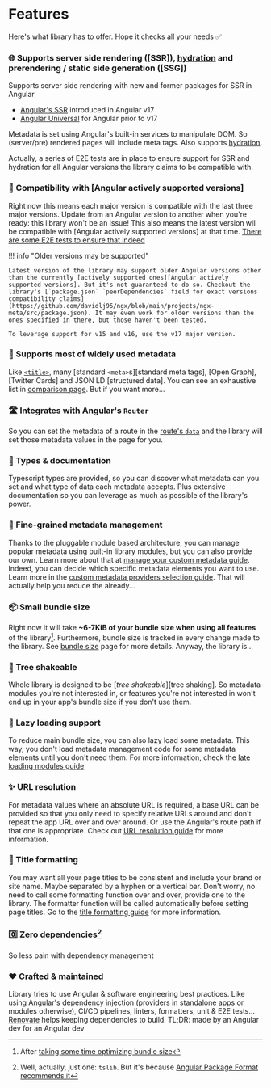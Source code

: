 # Features

Here's what library has to offer. Hope it checks all your needs ✅

### 🌐 Supports server side rendering ([SSR]), [hydration] and prerendering / static side generation ([SSG])

Supports server side rendering with new and former packages for SSR in Angular

- [Angular's SSR](https://npmjs.com/package/@angular/ssr) introduced in Angular v17
- [Angular Universal](https://www.npmjs.com/package/@nguniversal/express-engine) for Angular prior to v17

Metadata is set using Angular's built-in services to manipulate DOM. So (server/pre) rendered pages will include meta tags. Also supports [hydration].

Actually, a series of E2E tests are in place to ensure support for SSR and hydration for all Angular versions the library claims to be compatible with.

[hydration]: https://angular.dev/guide/hydration

### 🤝 Compatibility with [Angular actively supported versions]

Right now this means each major version is compatible with the last three major versions. Update from an Angular version to another when you're ready: this library won't be an issue! This also means the latest version will be compatible with [Angular actively supported versions] at that time. [There are some E2E tests to ensure that indeed][E2E tests]

!!! info "Older versions may be supported"

    Latest version of the library may support older Angular versions other than the currently [actively supported ones][Angular actively supported versions]. But it's not guaranteed to do so. Checkout the library's [`package.json` `peerDependencies` field for exact versions compatibility claims](https://github.com/davidlj95/ngx/blob/main/projects/ngx-meta/src/package.json). It may even work for older versions than the ones specified in there, but those haven't been tested.

    To leverage support for v15 and v16, use the v17 major version.

[E2E tests]: https://github.com/davidlj95/ngx/blob/main/.github/workflows/reusable-e2e.yml

### 👥 Supports most of widely used metadata

Like [`<title>`][title-element], many [standard `<meta>`s][standard meta tags], [Open Graph], [Twitter Cards] and JSON LD [structured data]. You can see an exhaustive list in [comparison page](comparison.md#by-specific-metadata-elements). But if you want more...

[title-element]: https://developer.mozilla.org/en-US/docs/Web/HTML/Element/title

### 🛣️ Integrates with Angular's `Router`

So you can set the metadata of a route in the [route's `data`][route data] and the library will set those metadata values in the page for you.

[route data]: https://angular.dev/api/router/Route#data

### 📜 Types & documentation

Typescript types are provided, so you can discover what metadata can you set and what type of data each metadata accepts. Plus extensive documentation so you can leverage as much as possible of the library's power.

### 🧩 Fine-grained metadata management

Thanks to the pluggable module based architecture, you can manage popular metadata using built-in library modules, but you can also provide our own. Learn more about that at [manage your custom metadata guide](manage-your-custom-metadata.md). Indeed, you can decide which specific metadata elements you want to use. Learn more in the [custom metadata providers selection guide](custom-metadata-providers-selection.md). That will actually help you reduce the already...

### 📦 Small bundle size

Right now it will take **~6-7KiB of your bundle size when using all features** of the library[^1]. Furthermore, bundle size is tracked in every change made to the library. See [bundle size](bundle-size.md) page for more details. Anyway, the library is...

### 🌳 Tree shakeable

Whole library is designed to be [_tree shakeable_][tree shaking]. So metadata modules you're not interested in, or features you're not interested in won't end up in your app's bundle size if you don't use them.

### 🐨 Lazy loading support

To reduce main bundle size, you can also lazy load some metadata. This way, you don't load metadata management code for some metadata elements until you don't need them. For more information, check the [late loading modules guide](late-loading-modules.md)

### ✨ URL resolution

For metadata values where an absolute URL is required, a base URL can be provided so that you only need to specify relative URLs around and don't repeat the app URL over and over around. Or use the Angular's route path if that one is appropriate. Check out [URL resolution guide](url-resolution.md) for more information.

### 💅 Title formatting

You may want all your page titles to be consistent and include your brand or site name. Maybe separated by a hyphen or a vertical bar. Don't worry, no need to call some formatting function over and over, provide one to the library. The formatter function will be called automatically before setting page titles. Go to the [title formatting guide](title-formatting.md) for more information.

### 0️⃣ Zero dependencies[^2]

So less pain with dependency management

### ❤️ Crafted & maintained

Library tries to use Angular & software engineering best practices. Like using Angular's dependency injection (providers in standalone apps or modules otherwise), CI/CD pipelines, linters, formatters, unit & E2E tests... [Renovate] helps keeping dependencies to build. TL;DR: made by an Angular dev for an Angular dev

[Renovate]: https://renovatebot.com

[^1]: After [taking some time optimizing bundle size](https://github.com/davidlj95/ngx/issues/112#issuecomment-1901325536)

[^2]: Well, actually, just one: `tslib`. But it's because [Angular Package Format recommends it](https://angular.dev/tools/libraries/angular-package-format#tslib)
